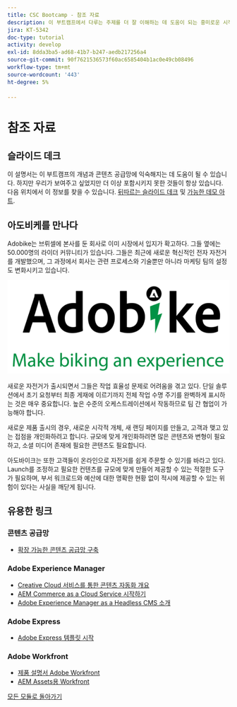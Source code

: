 ```yaml
---
title: CSC Bootcamp - 참조 자료
description: 이 부트캠프에서 다루는 주제를 더 잘 이해하는 데 도움이 되는 흥미로운 시작 지점입니다.
jira: KT-5342
doc-type: tutorial
activity: develop
exl-id: 8dda3ba5-ad68-41b7-b247-aedb217256a4
source-git-commit: 90f7621536573f60ac6585404b1ac0e49cb08496
workflow-type: tm+mt
source-wordcount: '443'
ht-degree: 5%

---
```


# 참조 자료

## 슬라이드 데크

이 설명서는 이 부트캠프의 개념과 콘텐츠 공급망에 익숙해지는 데 도움이 될 수 있습니다. 하지만 우리가 보여주고 싶었지만 더 이상 포함시키지 못한 것들이 항상 있습니다. 다음 위치에서 이 정보를 찾을 수 있습니다. [뒤따르는 슬라이드 데크](https://adobe.sharepoint.com/:p:/r/sites/SWEnterpriseMarketingTeam/Shared%20Documents/Bootcamps/Content%20Supply%20Chain%20Bootcamp/Experience%20Makers%20Content%20Supply%20Chain%20Slide%20Deck.pptx?d=w1a3787d39c3a43ab941cfd0069f8383a&amp;csf=1&amp;web=1&amp;e=57aFUU) 및 [가능한 데모 아트](https://xd.adobe.com/view/45ea642f-69fb-4bbe-bba6-6915a3709a6d-10b9/?fullscreen).

## 아도비케를 만나다

Adobike는 브뤼셀에 본사를 둔 회사로 이미 시장에서 입지가 확고하다. 그들 옆에는 50.000명의 라이더 커뮤니티가 있습니다. 그들은 최근에 새로운 혁신적인 전자 자전거를 개발했으며, 그 과정에서 회사는 관련 프로세스와 기술뿐만 아니라 마케팅 팀의 설정도 변화시키고 있습니다.

![아도바이크](./images/adobike-logo.png)

새로운 자전거가 출시되면서 그들은 작업 효율성 문제로 어려움을 겪고 있다. 단일 솔루션에서 초기 요청부터 최종 게재에 이르기까지 전체 작업 수명 주기를 완벽하게 표시하는 것은 매우 중요합니다. 높은 수준의 오케스트레이션에서 작동하므로 팀 간 협업이 가능해야 합니다.

새로운 제품 출시의 경우, 새로운 시각적 개체, 새 랜딩 페이지를 만들고, 고객과 맺고 있는 접점을 개인화하려고 합니다. 규모에 맞게 개인화하려면 많은 콘텐츠와 변형이 필요하고, 소셜 미디어 존재에 필요한 콘텐츠도 필요합니다.

아도바이크는 또한 고객들이 온라인으로 자전거를 쉽게 주문할 수 있기를 바라고 있다. Launch를 조정하고 필요한 컨텐츠를 규모에 맞게 만들어 제공할 수 있는 적절한 도구가 필요하며, 부서 워크로드와 예산에 대한 명확한 현황 없이 적시에 제공할 수 있는 위험이 있다는 사실을 깨닫게 됩니다.


## 유용한 링크

### 콘텐츠 공급망

- [확장 가능한 콘텐츠 공급망 구축](https://business.adobe.com/resources/webinars/building-a-content-supply-chain-that-scales.html)

### Adobe Experience Manager

- [Creative Cloud 서비스를 통한 콘텐츠 자동화 개요](https://experienceleague.adobe.com/docs/experience-manager-learn/assets/content-automation/overview.html?lang=en)
- [AEM Commerce as a Cloud Service 시작하기](https://experienceleague.adobe.com/docs/experience-manager-cloud-service/content/content-and-commerce/storefront/getting-started.html)
- [Adobe Experience Manager as a Headless CMS 소개](https://experienceleague.adobe.com/docs/experience-manager-cloud-service/content/headless/introduction.html?lang=en)

### Adobe Express

- [Adobe Express 템플릿 시작](https://helpx.adobe.com/express/using/work-with-templates.html)

### Adobe Workfront

- [제품 설명서 Adobe Workfront](https://experienceleague.adobe.com/docs/workfront/using/home.html?lang=en)
- [AEM Assets용 Workfront](https://exchange.adobe.com/apps/ec/101385/workfront-for-aem-assets)


[모든 모듈로 돌아가기](./overview.md)
